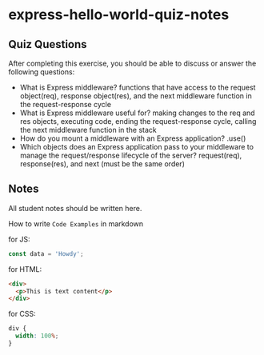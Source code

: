 # express-hello-world-quiz-notes

## Quiz Questions

After completing this exercise, you should be able to discuss or answer the following questions:

- What is Express middleware?
  functions that have access to the request object(req), response object(res), and the next middleware function in the request-response cycle
- What is Express middleware useful for?
  making changes to the req and res objects, executing code, ending the request-response cycle, calling the next middleware function in the stack
- How do you mount a middleware with an Express application?
  .use()
- Which objects does an Express application pass to your middleware to manage the request/response lifecycle of the server?
  request(req), response(res), and next (must be the same order)

## Notes

All student notes should be written here.

How to write `Code Examples` in markdown

for JS:

```javascript
const data = 'Howdy';
```

for HTML:

```html
<div>
  <p>This is text content</p>
</div>
```

for CSS:

```css
div {
  width: 100%;
}
```

